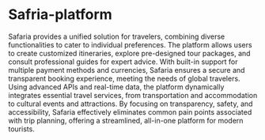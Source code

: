 # Safria-platform

Safaria provides a unified solution for travelers, combining diverse functionalities to cater to individual preferences. The platform allows users to create customized itineraries, explore pre-designed tour packages, and consult professional guides for expert advice. With built-in support for multiple payment methods and currencies, Safaria ensures a secure and transparent booking experience, meeting the needs of global travelers.
Using advanced APIs and real-time data, the platform dynamically integrates essential travel services, from transportation and accommodation to cultural events and attractions. By focusing on transparency, safety, and accessibility, Safaria effectively eliminates common pain points associated with trip planning, offering a streamlined, all-in-one platform for modern tourists.
